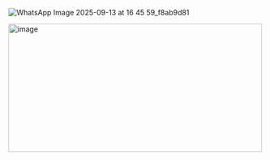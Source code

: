 ![WhatsApp Image 2025-09-13 at 16 45 59_f8ab9d81](https://github.com/user-attachments/assets/82c20c3f-a466-4eda-906f-7528c37bbc12)

<img width="500" height="254" alt="image" src="https://github.com/user-attachments/assets/190ad665-c1d1-4738-a84c-c4c3dd35f641" />
